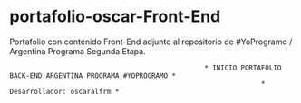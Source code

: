 # portafolio-oscar-Front-End
Portafolio con contenido Front-End adjunto al repositorio de  #YoProgramo / Argentina Programa Segunda Etapa.


                                                    * INICIO PORTAFOLIO BACK-END ARGENTINA PROGRAMA #YOPROGRAMO *
                                                                  * Desarrollador: oscaralfrm * 
